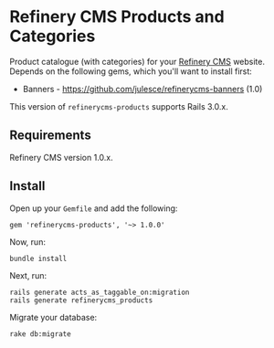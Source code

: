 # Refinery CMS Products and Categories

Product catalogue (with categories) for your [Refinery CMS](http://refinerycms.com) website. Depends on the following gems, which you'll want to install first:

+ Banners - https://github.com/julesce/refinerycms-banners (1.0)

This version of `refinerycms-products` supports Rails 3.0.x.

## Requirements

Refinery CMS version 1.0.x.

## Install

Open up your ``Gemfile`` and add the following:

    gem 'refinerycms-products', '~> 1.0.0'

Now, run:

    bundle install

Next, run:

    rails generate acts_as_taggable_on:migration
    rails generate refinerycms_products

Migrate your database:

    rake db:migrate